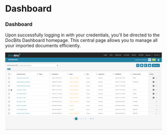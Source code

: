 # Dashboard

### Dashboard <a href="#sv8cm79y58br" id="sv8cm79y58br"></a>

Upon successfully logging in with your credentials, you'll be directed to the DocBits Dashboard homepage. This central page allows you to manage all your imported documents efficiently.

![](<../.gitbook/assets/1 (13).png>)

### &#x20;<a href="#rx2rpqtxsp8n" id="rx2rpqtxsp8n"></a>
